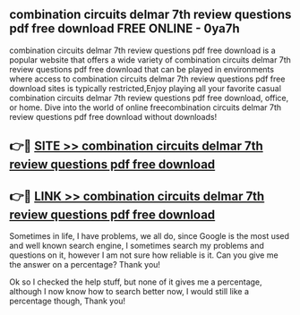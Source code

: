 ## combination circuits delmar 7th review questions pdf free download FREE ONLINE - 0ya7h

combination circuits delmar 7th review questions pdf free download is a popular website that offers a wide variety of combination circuits delmar 7th review questions pdf free download that can be played in environments where access to combination circuits delmar 7th review questions pdf free download sites is typically restricted,Enjoy playing all your favorite casual combination circuits delmar 7th review questions pdf free download, office, or home. Dive into the world of online freecombination circuits delmar 7th review questions pdf free download without downloads!

## 👉🔴 [SITE >> combination circuits delmar 7th review questions pdf free download](http://news.freeplayer.one?title=combination_circuits_delmar_7th_review_questions_pdf_free_download&ref=FRRE)

## 👉🔴 [LINK >> combination circuits delmar 7th review questions pdf free download](http://news.freeplayer.one?title=combination_circuits_delmar_7th_review_questions_pdf_free_download&ref=FREE)

Sometimes in life, I have problems, we all do, since Google is the most used and well known search engine, I sometimes search my problems and questions on it, however I am not sure how reliable is it. Can you give me the answer on a percentage? Thank you!

Ok so I checked the help stuff, but none of it gives me a percentage, although I now know how to search better now, I would still like a percentage though, Thank you!